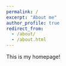 ```yaml
---
permalink: /
excerpt: "About me"
author_profile: true
redirect_from: 
  - /about/
  - /about.html
---
```


This is my homepage!
